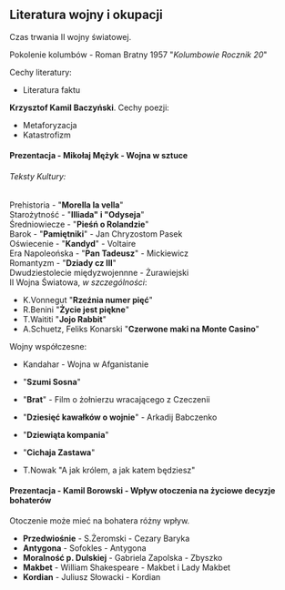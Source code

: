 ## Literatura wojny i okupacji

Czas trwania II wojny światowej.

Pokolenie kolumbów - Roman Bratny 1957 "*Kolumbowie Rocznik 20*"

Cechy literatury:
- Literatura faktu

**Krzysztof Kamil Baczyński**. Cechy poezji:
- Metaforyzacja
- Katastrofizm

#### Prezentacja - Mikołaj Mężyk - Wojna w sztuce

###### Teksty Kultury:
Prehistoria - "**Morella la vella**"<br>
Starożytność - "**Illiada" i "Odyseja**"<br>
Średniowiecze - "**Pieśń o Rolandzie**"<br>
Barok - "**Pamiętniki**" - Jan Chryzostom Pasek<br>
Oświecenie - "**Kandyd**" - Voltaire<br>
Era Napoleońska - "**Pan Tadeusz**" - Mickiewicz<br>
Romantyzm - "**Dziady cz III**"<br>
Dwudziestolecie międyzwojennne - Żurawiejski<br>
II Wojna Światowa, *w szczególności*:
- K.Vonnegut "**Rzeźnia numer pięć**"
- R.Benini "**Życie jest piękne**"
- T.Waititi "**Jojo Rabbit**"
- A.Schuetz, Feliks Konarski "**Czerwone maki na Monte Casino**"

Wojny współczesne:
- Kandahar - Wojna w Afganistanie
- "**Szumi Sosna**"
- "**Brat**" - Film o żołnierzu wracającego z Czeczenii
- "**Dziesięć kawałków o wojnie**" - Arkadij Babczenko
- "**Dziewiąta kompania**"
- "**Cichaja Zastawa**"


- T.Nowak "A jak królem, a jak katem będziesz"

#### Prezentacja - Kamil Borowski - Wpływ otoczenia na życiowe decyzje bohaterów

Otoczenie może mieć na bohatera różny wpływ.

- **Przedwiośnie** - S.Żeromski - Cezary Baryka<br>
- **Antygona** - Sofokles - Antygona<br>
- **Moralność p. Dulskiej** - Gabriela Zapolska - Zbyszko<br>
- **Makbet** - William Shakespeare - Makbet i Lady Makbet<br>
- **Kordian** - Juliusz Słowacki - Kordian<br>
